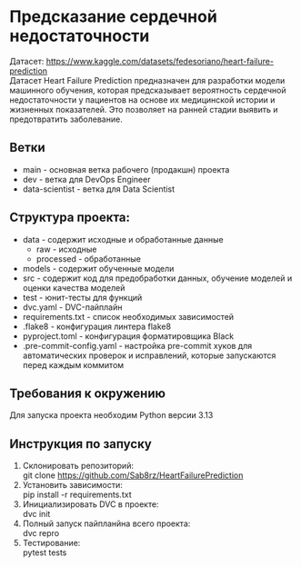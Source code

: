 # Предсказание сердечной недостаточности
Датасет: https://www.kaggle.com/datasets/fedesoriano/heart-failure-prediction \
Датасет Heart Failure Prediction предназначен для разработки модели машинного 
обучения, которая предсказывает вероятность сердечной недостаточности у 
пациентов на основе их медицинской истории и жизненных показателей. 
Это позволяет на ранней стадии выявить и предотвратить заболевание.

## Ветки
- main - основная ветка рабочего (продакшн) проекта
- dev - ветка для DevOps Engineer
- data-scientist - ветка для Data Scientist

## Структура проекта:
- data - содержит исходные и обработанные данные
  - raw - исходные 
  - processed - обработанные 
- models - содержит обученные модели
- src - содержит код для предобработки данных, обучение моделей и оценки качества моделей
- test - юнит-тесты для функций
- dvc.yaml - DVC-пайплайн
- requirements.txt - список необходимых зависимостей
- .flake8 - конфигурация линтера flake8
- pyproject.toml - конфигурация форматировщика Black
- .pre-commit-config.yaml - настройка pre-commit хуков для автоматических проверок и исправлений, которые запускаются перед каждым коммитом

## Требования к окружению
Для запуска проекта необходим Python версии 3.13

## Инструкция по запуску
1. Склонировать репозиторий:\
    git clone https://github.com/Sab8rz/HeartFailurePrediction
2. Установить зависимости:\
    pip install -r requirements.txt
3. Инициализировать DVC в проекте:\
    dvc init
4. Полный запуск пайпланйна всего проекта:\
    dvc repro
5. Тестирование:\
    pytest tests